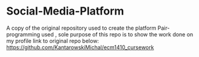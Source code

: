 # Social-Media-Platform
A copy of the original repository used to create the platform
Pair-programming used , sole purpose of this repo is to show the work done on my profile
link to original repo below:
https://github.com/KantarowskiMichal/ecm1410_cursework

